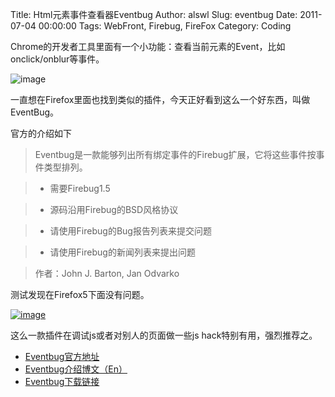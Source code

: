 Title: Html元素事件查看器Eventbug
Author: alswl
Slug: eventbug
Date: 2011-07-04 00:00:00
Tags: WebFront, Firebug, FireFox
Category: Coding

Chrome的开发者工具里面有一个小功能：查看当前元素的Event，比如onclick/onblur等事件。

![image](https://4ocf5n.dijingchao.com/upload_dropbox/201107/chrome_event.png)

一直想在Firefox里面也找到类似的插件，今天正好看到这么一个好东西，叫做EventBug。

官方的介绍如下

> Eventbug是一款能够列出所有绑定事件的Firebug扩展，它将这些事件按事件类型排列。

>

>   * 需要Firebug1.5

>   * 源码沿用Firebug的BSD风格协议

>   * 请使用Firebug的Bug报告列表来提交问题

>   * 请使用Firebug的新闻列表来提出问题

>

> 作者：John J. Barton, Jan Odvarko

测试发现在Firefox5下面没有问题。

[![image](https://4ocf5n.dijingchao.com/upload_dropbox/201107/eventbug.png)](https://4ocf5n.dijingchao.com/2011/07/eventbug.png)

这么一款插件在调试js或者对别人的页面做一些js hack特别有用，强烈推荐之。

  * [Eventbug官方地址](http://getfirebug.com/wiki/index.php/Firebug_Extensions#Eventbug)
  * [Eventbug介绍博文（En）](http://www.softwareishard.com/blog/firebug/eventbug-alpha-released/)
  * [Eventbug下载链接](http://getfirebug.com/releases/eventbug/)

